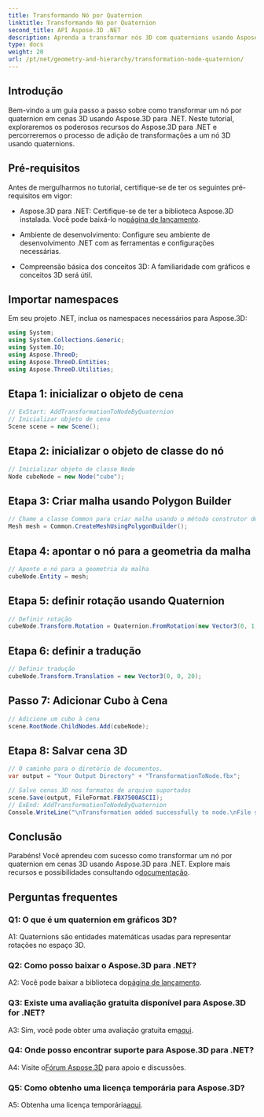 ```yaml
---
title: Transformando Nó por Quaternion
linktitle: Transformando Nó por Quaternion
second_title: API Aspose.3D .NET
description: Aprenda a transformar nós 3D com quaternions usando Aspose.3D for .NET. Guia passo a passo para iniciantes.
type: docs
weight: 20
url: /pt/net/geometry-and-hierarchy/transformation-node-quaternion/
---
```

## Introdução

Bem-vindo a um guia passo a passo sobre como transformar um nó por quaternion em cenas 3D usando Aspose.3D para .NET. Neste tutorial, exploraremos os poderosos recursos do Aspose.3D para .NET e percorreremos o processo de adição de transformações a um nó 3D usando quaternions.

## Pré-requisitos

Antes de mergulharmos no tutorial, certifique-se de ter os seguintes pré-requisitos em vigor:

-  Aspose.3D para .NET: Certifique-se de ter a biblioteca Aspose.3D instalada. Você pode baixá-lo no[página de lançamento](https://releases.aspose.com/3d/net/).

- Ambiente de desenvolvimento: Configure seu ambiente de desenvolvimento .NET com as ferramentas e configurações necessárias.

- Compreensão básica dos conceitos 3D: A familiaridade com gráficos e conceitos 3D será útil.

## Importar namespaces

Em seu projeto .NET, inclua os namespaces necessários para Aspose.3D:

```csharp
using System;
using System.Collections.Generic;
using System.IO;
using Aspose.ThreeD;
using Aspose.ThreeD.Entities;
using Aspose.ThreeD.Utilities;
```

## Etapa 1: inicializar o objeto de cena

```csharp
// ExStart: AddTransformationToNodeByQuaternion
// Inicializar objeto de cena
Scene scene = new Scene();
```

## Etapa 2: inicializar o objeto de classe do nó

```csharp
// Inicializar objeto de classe Node
Node cubeNode = new Node("cube");
```

## Etapa 3: Criar malha usando Polygon Builder

```csharp
// Chame a classe Common para criar malha usando o método construtor de polígono para definir a instância da malha
Mesh mesh = Common.CreateMeshUsingPolygonBuilder();
```

## Etapa 4: apontar o nó para a geometria da malha

```csharp
// Aponte o nó para a geometria da malha
cubeNode.Entity = mesh;
```

## Etapa 5: definir rotação usando Quaternion

```csharp
// Definir rotação
cubeNode.Transform.Rotation = Quaternion.FromRotation(new Vector3(0, 1, 0), new Vector3(0.3, 0.5, 0.1));            
```

## Etapa 6: definir a tradução

```csharp
// Definir tradução
cubeNode.Transform.Translation = new Vector3(0, 0, 20);            
```

## Passo 7: Adicionar Cubo à Cena

```csharp
// Adicione um cubo à cena
scene.RootNode.ChildNodes.Add(cubeNode);
```

## Etapa 8: Salvar cena 3D

```csharp
// O caminho para o diretório de documentos.
var output = "Your Output Directory" + "TransformationToNode.fbx";

// Salve cenas 3D nos formatos de arquivo suportados
scene.Save(output, FileFormat.FBX7500ASCII);
// ExEnd: AddTransformationToNodeByQuaternion
Console.WriteLine("\nTransformation added successfully to node.\nFile saved at " + output);
```

## Conclusão

 Parabéns! Você aprendeu com sucesso como transformar um nó por quaternion em cenas 3D usando Aspose.3D para .NET. Explore mais recursos e possibilidades consultando o[documentação](https://reference.aspose.com/3d/net/).

## Perguntas frequentes

### Q1: O que é um quaternion em gráficos 3D?

A1: Quaternions são entidades matemáticas usadas para representar rotações no espaço 3D.

### Q2: Como posso baixar o Aspose.3D para .NET?

 A2: Você pode baixar a biblioteca do[página de lançamento](https://releases.aspose.com/3d/net/).

### Q3: Existe uma avaliação gratuita disponível para Aspose.3D for .NET?

 A3: Sim, você pode obter uma avaliação gratuita em[aqui](https://releases.aspose.com/).

### Q4: Onde posso encontrar suporte para Aspose.3D para .NET?

 A4: Visite o[Fórum Aspose.3D](https://forum.aspose.com/c/3d/18) para apoio e discussões.

### Q5: Como obtenho uma licença temporária para Aspose.3D?

 A5: Obtenha uma licença temporária[aqui](https://purchase.aspose.com/temporary-license/).
